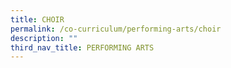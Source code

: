 ```yaml
---
title: CHOIR
permalink: /co-curriculum/performing-arts/choir
description: ""
third_nav_title: PERFORMING ARTS
---
```

